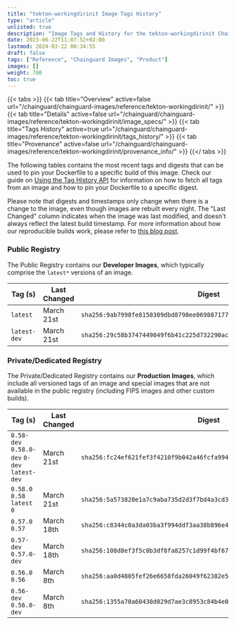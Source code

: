 ```yaml
---
title: "tekton-workingdirinit Image Tags History"
type: "article"
unlisted: true
description: "Image Tags and History for the tekton-workingdirinit Chainguard Image"
date: 2023-06-22T11:07:52+02:00
lastmod: 2024-03-22 00:34:55
draft: false
tags: ["Reference", "Chainguard Images", "Product"]
images: []
weight: 700
toc: true
---
```


{{< tabs >}}
{{< tab title="Overview" active=false url="/chainguard/chainguard-images/reference/tekton-workingdirinit/" >}}
{{< tab title="Details" active=false url="/chainguard/chainguard-images/reference/tekton-workingdirinit/image_specs/" >}}
{{< tab title="Tags History" active=true url="/chainguard/chainguard-images/reference/tekton-workingdirinit/tags_history/" >}}
{{< tab title="Provenance" active=false url="/chainguard/chainguard-images/reference/tekton-workingdirinit/provenance_info/" >}}
{{</ tabs >}}

The following tables contains the most recent tags and digests that can be used to pin your Dockerfile to a specific build of this image. Check our guide on [Using the Tag History API](/chainguard/chainguard-images/using-the-tag-history-api/) for information on how to fetch all tags from an image and how to pin your Dockerfile to a specific digest.

Please note that digests and timestamps only change when there is a change to the image, even though images are rebuilt every night. The "Last Changed" column indicates when the image was last modified, and doesn't always reflect the latest build timestamp. For more information about how our reproducible builds work, please refer to [this blog post](https://www.chainguard.dev/unchained/reproducing-chainguards-reproducible-image-builds).

### Public Registry
The Public Registry contains our **Developer Images**, which typically comprise the `latest*` versions of an image.

| Tag (s)       | Last Changed | Digest                                                                    |
|---------------|--------------|---------------------------------------------------------------------------|
|  `latest`     | March 21st   | `sha256:9ab7998fe8150309dbd8798ee0698871772008fa6f13570247fe8f5091526a76` |
|  `latest-dev` | March 21st   | `sha256:29c58b3747449049f6b41c225d732290acdcacc4cfea8500a879b9cd7e60e9e4` |


### Private/Dedicated Registry
The Private/Dedicated Registry contains our **Production Images**, which include all versioned tags of an image and special images that are not available in the public registry (including FIPS images and other custom builds).

| Tag (s)                                       | Last Changed | Digest                                                                    |
|-----------------------------------------------|--------------|---------------------------------------------------------------------------|
|  `0.58-dev` `0.58.0-dev` `0-dev` `latest-dev` | March 21st   | `sha256:fc24ef621fef3f4210f9b042a46fcfa994fb24573bbe14baa99cdff0ee6ba98d` |
|  `0.58.0` `0.58` `latest` `0`                 | March 21st   | `sha256:5a573820e1a7c9aba735d2d3f7bd4a3cd3f77159cd1d38837a9b20c2fe01ed3e` |
|  `0.57.0` `0.57`                              | March 18th   | `sha256:c8344c0a3da03ba3f994ddf3aa38b896e47a0b855911315c4686682cd729bf5e` |
|  `0.57-dev` `0.57.0-dev`                      | March 18th   | `sha256:108d8ef3f5c0b3df8fa8257c1d99f4bf6736ddd50f9e0c39f2787efc518b4676` |
|  `0.56.0` `0.56`                              | March 8th    | `sha256:aa0d4805fef26e6658fda26049f62382e556f862580c7d51b8e17d3fd3a353b0` |
|  `0.56-dev` `0.56.0-dev`                      | March 8th    | `sha256:1355a70a60430d029d7ae3c8953c84b4e003f1f93964d3d8580cf9bde318c804` |

